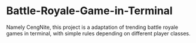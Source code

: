 # Battle-Royale-Game-in-Terminal
Namely CengNite, this project is a adaptation of trending battle royale games in terminal, with simple rules depending on different player classes.